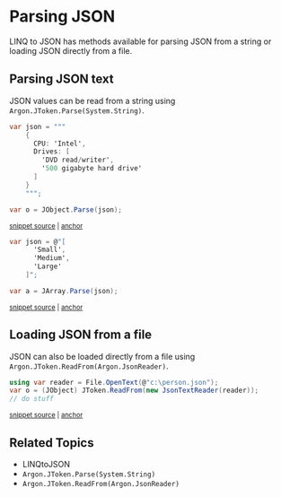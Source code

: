 # Parsing JSON

LINQ to JSON has methods available for parsing JSON from a string or loading JSON directly from a file.


## Parsing JSON text

JSON values can be read from a string using `Argon.JToken.Parse(System.String)`.

<!-- snippet: LinqToJsonCreateParse -->
<a id='snippet-linqtojsoncreateparse'></a>
```cs
var json = """
    {
      CPU: 'Intel',
      Drives: [
        'DVD read/writer',
        '500 gigabyte hard drive'
      ]
    }
    """;

var o = JObject.Parse(json);
```
<sup><a href='/src/ArgonTests/Documentation/LinqToJsonTests.cs#L162-L176' title='Snippet source file'>snippet source</a> | <a href='#snippet-linqtojsoncreateparse' title='Start of snippet'>anchor</a></sup>
<!-- endSnippet -->

<!-- snippet: LinqToJsonCreateParseArray -->
<a id='snippet-linqtojsoncreateparsearray'></a>
```cs
var json = @"[
      'Small',
      'Medium',
      'Large'
    ]";

var a = JArray.Parse(json);
```
<sup><a href='/src/ArgonTests/Documentation/LinqToJsonTests.cs#L182-L192' title='Snippet source file'>snippet source</a> | <a href='#snippet-linqtojsoncreateparsearray' title='Start of snippet'>anchor</a></sup>
<!-- endSnippet -->


## Loading JSON from a file

JSON can also be loaded directly from a file using `Argon.JToken.ReadFrom(Argon.JsonReader)`.

<!-- snippet: LinqToJsonReadObject -->
<a id='snippet-linqtojsonreadobject'></a>
```cs
using var reader = File.OpenText(@"c:\person.json");
var o = (JObject) JToken.ReadFrom(new JsonTextReader(reader));
// do stuff
```
<sup><a href='/src/ArgonTests/Documentation/LinqToJsonTests.cs#L204-L210' title='Snippet source file'>snippet source</a> | <a href='#snippet-linqtojsonreadobject' title='Start of snippet'>anchor</a></sup>
<!-- endSnippet -->


## Related Topics

 * LINQtoJSON
 * `Argon.JToken.Parse(System.String)`
 * `Argon.JToken.ReadFrom(Argon.JsonReader)`
